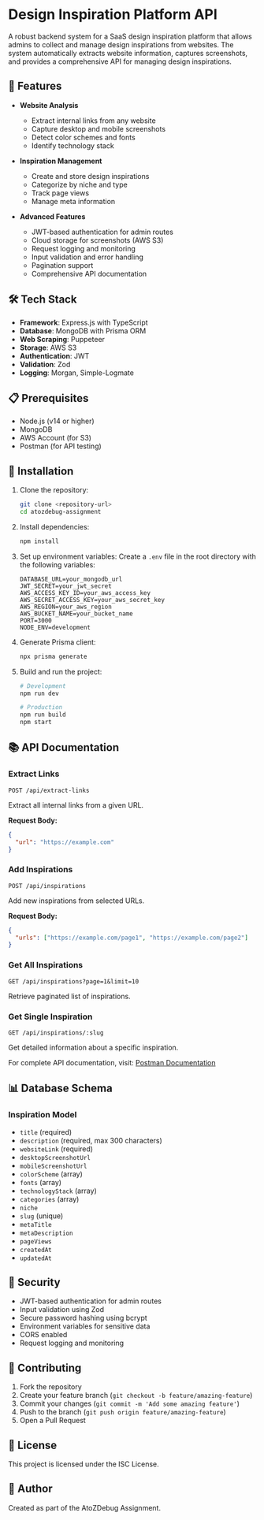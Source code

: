 # Design Inspiration Platform API

A robust backend system for a SaaS design inspiration platform that allows admins to collect and manage design inspirations from websites. The system automatically extracts website information, captures screenshots, and provides a comprehensive API for managing design inspirations.

## 🚀 Features

- **Website Analysis**

  - Extract internal links from any website
  - Capture desktop and mobile screenshots
  - Detect color schemes and fonts
  - Identify technology stack

- **Inspiration Management**

  - Create and store design inspirations
  - Categorize by niche and type
  - Track page views
  - Manage meta information

- **Advanced Features**
  - JWT-based authentication for admin routes
  - Cloud storage for screenshots (AWS S3)
  - Request logging and monitoring
  - Input validation and error handling
  - Pagination support
  - Comprehensive API documentation

## 🛠️ Tech Stack

- **Framework**: Express.js with TypeScript
- **Database**: MongoDB with Prisma ORM
- **Web Scraping**: Puppeteer
- **Storage**: AWS S3
- **Authentication**: JWT
- **Validation**: Zod
- **Logging**: Morgan, Simple-Logmate

## 📋 Prerequisites

- Node.js (v14 or higher)
- MongoDB
- AWS Account (for S3)
- Postman (for API testing)

## 🔧 Installation

1. Clone the repository:

   ```bash
   git clone <repository-url>
   cd atozdebug-assignment
   ```

2. Install dependencies:

   ```bash
   npm install
   ```

3. Set up environment variables:
   Create a `.env` file in the root directory with the following variables:

   ```env
   DATABASE_URL=your_mongodb_url
   JWT_SECRET=your_jwt_secret
   AWS_ACCESS_KEY_ID=your_aws_access_key
   AWS_SECRET_ACCESS_KEY=your_aws_secret_key
   AWS_REGION=your_aws_region
   AWS_BUCKET_NAME=your_bucket_name
   PORT=3000
   NODE_ENV=development
   ```

4. Generate Prisma client:

   ```bash
   npx prisma generate
   ```

5. Build and run the project:

   ```bash
   # Development
   npm run dev

   # Production
   npm run build
   npm start
   ```

## 📚 API Documentation

### Extract Links

```http
POST /api/extract-links
```

Extract all internal links from a given URL.

**Request Body:**

```json
{
  "url": "https://example.com"
}
```

### Add Inspirations

```http
POST /api/inspirations
```

Add new inspirations from selected URLs.

**Request Body:**

```json
{
  "urls": ["https://example.com/page1", "https://example.com/page2"]
}
```

### Get All Inspirations

```http
GET /api/inspirations?page=1&limit=10
```

Retrieve paginated list of inspirations.

### Get Single Inspiration

```http
GET /api/inspirations/:slug
```

Get detailed information about a specific inspiration.

For complete API documentation, visit:
[Postman Documentation](https://www.postman.com/dark-shuttle-293138/workspace/assignments/collection/32059509-57fcc8e9-d1b1-405e-801a-5b9f30d63538?action=share&creator=32059509)

## 📊 Database Schema

### Inspiration Model

- `title` (required)
- `description` (required, max 300 characters)
- `websiteLink` (required)
- `desktopScreenshotUrl`
- `mobileScreenshotUrl`
- `colorScheme` (array)
- `fonts` (array)
- `technologyStack` (array)
- `categories` (array)
- `niche`
- `slug` (unique)
- `metaTitle`
- `metaDescription`
- `pageViews`
- `createdAt`
- `updatedAt`

## 🔐 Security

- JWT-based authentication for admin routes
- Input validation using Zod
- Secure password hashing using bcrypt
- Environment variables for sensitive data
- CORS enabled
- Request logging and monitoring

## 🤝 Contributing

1. Fork the repository
2. Create your feature branch (`git checkout -b feature/amazing-feature`)
3. Commit your changes (`git commit -m 'Add some amazing feature'`)
4. Push to the branch (`git push origin feature/amazing-feature`)
5. Open a Pull Request

## 📝 License

This project is licensed under the ISC License.

## 👥 Author

Created as part of the AtoZDebug Assignment.
